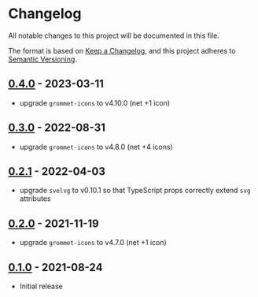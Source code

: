 # Changelog

All notable changes to this project will be documented in this file.

The format is based on [Keep a Changelog](https://keepachangelog.com/en/1.0.0/),
and this project adheres to [Semantic Versioning](https://semver.org/spec/v2.0.0.html).

## [0.4.0](https://github.com/metonym/svelte-grommet-icons/releases/tag/v0.4.0) - 2023-03-11

- upgrade `grommet-icons` to v4.10.0 (net +1 icon)

## [0.3.0](https://github.com/metonym/svelte-grommet-icons/releases/tag/v0.3.0) - 2022-08-31

- upgrade `grommet-icons` to v4.8.0 (net +4 icons)

## [0.2.1](https://github.com/metonym/svelte-grommet-icons/releases/tag/v0.2.1) - 2022-04-03

- upgrade `svelvg` to v0.10.1 so that TypeScript props correctly extend `svg` attributes

## [0.2.0](https://github.com/metonym/svelte-grommet-icons/releases/tag/v0.2.0) - 2021-11-19

- upgrade `grommet-icons` to v4.7.0 (net +1 icon)

## [0.1.0](https://github.com/metonym/svelte-grommet-icons/releases/tag/v0.1.0) - 2021-08-24

- Initial release
